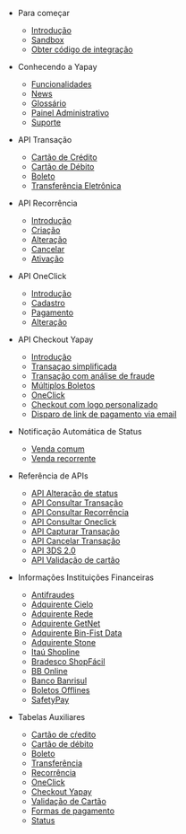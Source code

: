 <!-- docs/_sidebar.md -->

* Para começar
    * [Introdução](/)
    * [Sandbox](sandbox.md)
    * [Obter código de integração](obter-token.md)

* Conhecendo a Yapay
    * [Funcionalidades](funcionalidade.md)
    * [News](news.md)
    * [Glossário](glossario.md)
   <!-- * [Módulos](magento.md) -->
    * [Painel Administrativo](painel.md) 
    * [Suporte](suporte.md) 

* API Transação	
    * [Cartão de Crédito](transacao-cartao-de-credito.md)
    * [Cartão de Débito](transacao-cartao-de-debito.md)
    * [Boleto](transacao-boleto.md)
    * [Transferência Eletrônica](transacao-tef.md)

* API Recorrência
    * [Introdução](intro-recorrencia.md)
    * [Criação](pagamento-recorrente.md)
    * [Alteração](alteracao-recorrencia.md)
    * [Cancelar](cancelar-recorrencia.md)
    * [Ativação](ativacao-recorrencia.md)

* API OneClick
    * [Introdução](transacao-oneclick.md)
    * [Cadastro](cadastro-oneclick.md)
    * [Pagamento](pagamento-oneclick.md)
    * [Alteração](alterar-oneclick.md)

* API Checkout Yapay
    * [Introdução](checkout2-int.md)
    * [Transaçao simplificada](checkout2-simplificada.md)
    * [Transação com análise de fraude](checkout2-fraude.md)
    * [Múltiplos Boletos](checkout2-multiplos-boletos.md)
    * [OneClick](checkout2-oneclick.md)
    * [Checkout com logo personalizado](checkout2-logo.md)
    * [Disparo de link de pagamento via email](checkout2-layout)

* Notificação Automática de Status
    * [Venda comum](notificacao-comum.md)
    * [Venda recorrente](notificacao-recorrente.md)

* Referência de APIs
    * [API Alteração de status](api-alterar-status.md)
    * [API Consultar Transação](api-consultar-transacao.md)
    * [API Consultar Recorrência](api-consultar-recorrencia.md)
    * [API Consultar Oneclick](api-consultar-oneclick.md)
    * [API Capturar Transação](api-capturar-transacao.md)
    * [API Cancelar Transação](api-cancelar-transacao.md)
    * [API 3DS 2.0](api-autent.md)
    * [API Validação de cartão](api-validacao-cartao.md)
    

* Informações Instituições Financeiras
    * [Antifraudes](contratar-antifraude.md)
    * [Adquirente Cielo](adquirente-cielo.md)
    * [Adquirente Rede](adquirente-rede.md)
    * [Adquirente GetNet](adquirente-getnet.md)
    * [Adquirente Bin-Fist Data](adquirente-bin.md)
    * [Adquirente Stone](adquirente-stone.md)
    * [Itaú Shopline](banco-shopline.md)
    * [Bradesco ShopFácil](banco-shopfacil.md)
    * [BB Online](banco-bb.md)
    * [Banco Banrisul](banco-banrisul.md)
    * [Boletos Offlines](boleto-offline.md)
    * [SafetyPay](safetypay.md)
    <!-- * [Intermediadores](intermediadores.md) -->
  
* Tabelas Auxiliares
    * [Cartão de cŕedito](tabela-credito.md)
    * [Cartão de débito](tabela-cartoes-debito.md)
    * [Boleto](tabela-boletos.md)
    * [Transferência](tabela-transferencia.md)
    * [Recorrência](tabela-recorrencia.md)
    * [OneClick](tabela-oneclick.md)
    * [Checkout Yapay](tabela-checkout2.md)
    * [Validação de Cartão](tabela-api-validar.md)
    * [Formas de pagamento](tabela-forma-pagamento.md)
    * [Status](tabela-status.md)




